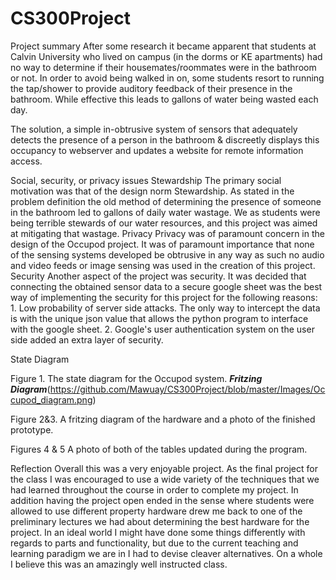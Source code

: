 # CS300Project
Project summary
After some research it became apparent that students at Calvin University who lived on campus (in the dorms or KE apartments) had no way to determine if their housemates/roommates were in the bathroom or not. In order to avoid being walked in on, some students resort to running the tap/shower to provide auditory feedback of their presence in the bathroom. While effective this leads to gallons of water being wasted each day.

The solution, a simple in-obtrusive system of sensors that adequately detects the presence of a person in the bathroom & discreetly displays this occupancy to webserver and updates a website for remote information access.

Social, security, or privacy issues
Stewardship
The primary social motivation was that of the design norm Stewardship. As stated in the problem definition the old method of determining the presence of someone in the bathroom led to gallons of daily water wastage. We as students were being terrible stewards of our water resources, and this project was aimed at mitigating that wastage.
Privacy
Privacy was of paramount concern in the design of the Occupod project. It was of paramount importance that none of the sensing systems developed be obtrusive in any way as such no audio and video feeds or image sensing was used in the creation of this project. 
Security
Another aspect of the project was security. It was decided that connecting the obtained sensor data to a secure google sheet was the best way of implementing the security for this project for the following reasons: 1. Low probability of server side attacks. The only way to intercept the data is with the unique json value that allows the python program to interface with the google sheet. 2. Google's user authentication system on the user side added an extra layer of security.

State Diagram


Figure 1. The state diagram for the Occupod system.
***Fritzing Diagram***(https://github.com/Mawuay/CS300Project/blob/master/Images/Occupod_diagram.png)



Figure 2&3. A fritzing diagram of the hardware and a photo of the finished prototype.

     
Figures 4 & 5 A photo of both of the tables updated during the program.


Reflection
Overall this was a very enjoyable project. As the final project for the class I was encouraged to use a wide variety of the techniques that we had learned throughout the course in order to complete my project. In addition having the project open ended in the sense where students were allowed to use different property hardware drew me back to one of the preliminary lectures we had about determining the best hardware for the project. In an ideal world I might have done some things differently with regards to parts and functionality, but due to the current teaching and learning paradigm we are in I had to devise cleaver alternatives. On a whole I believe this was an amazingly well instructed class.
